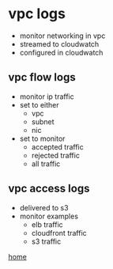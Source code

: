 # vpc logs

- monitor networking in  vpc
- streamed to cloudwatch
- configured in cloudwatch

## vpc flow logs

- monitor ip traffic
- set to either
  - vpc
  - subnet
  - nic
- set to monitor
  - accepted traffic
  - rejected traffic
  - all traffic

## vpc access logs

- delivered to s3
- monitor examples
  - elb traffic
  - cloudfront traffic
  - s3 traffic
  
[home](../README.md)